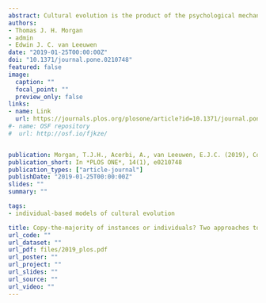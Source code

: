 ```yaml
---
abstract: Cultural evolution is the product of the psychological mechanisms that underlie individual decision making. One commonly studied learning mechanism is a disproportionate preference for majority opinions, known as conformist transmission. While most theoretical and experimental work approaches the majority in terms of the number of individuals that perform a behaviour or hold a belief, some recent experimental studies approach the majority in terms of the number of instances a behaviour is performed. Here, we use a mathematical model to show that disagreement between these two notions of the majority can arise when behavioural variants are performed at different rates, with different salience or in different contexts (variant overrepresentation) and when a subset of the population act as demonstrators to the whole population (model biases). We also show that because conformist transmission changes the distribution of behaviours in a population, how observers approach the majority can cause populations to diverge, and that this can happen even when the two approaches to the majority agree with regards to which behaviour is in the majority. We discuss these results in light of existing findings, ranging from political extremism on twitter to studies of animal foraging behaviour. We conclude that the factors we considered (variant overrepresentation and model biases) are plausibly widespread. As such, it is important to understand how individuals approach the majority in order to understand the effects of majority influence in cultural evolution. 
authors:
- Thomas J. H. Morgan 
- admin
- Edwin J. C. van Leeuwen
date: "2019-01-25T00:00:00Z"
doi: "10.1371/journal.pone.0210748"
featured: false
image:
  caption: ""
  focal_point: ""
  preview_only: false
links:
- name: Link
  url: https://journals.plos.org/plosone/article?id=10.1371/journal.pone.0210748
#- name: OSF repository
#  url: http://osf.io/fjkze/


publication: Morgan, T.J.H., Acerbi, A., van Leeuwen, E.J.C. (2019), Copy-the-majority of instances or individuals? Two approaches to the majority and their consequences for conformist decision-making, *PLOS ONE*, 14(1), e0210748
publication_short: In *PLOS ONE*, 14(1), e0210748
publication_types: ["article-journal"]
publishDate: "2019-01-25T00:00:00Z"
slides: ""
summary: ""

tags:
- individual-based models of cultural evolution

title: Copy-the-majority of instances or individuals? Two approaches to the majority and their consequences for conformist decision-making
url_code: ""
url_dataset: ""
url_pdf: files/2019_plos.pdf
url_poster: ""
url_project: ""
url_slides: ""
url_source: ""
url_video: ""
---
```

<script id="altmetric-embed-js" type="text/javascript"
src='https://d1bxh8uas1mnw7.cloudfront.net/assets/embed.js'></script>

<div data-badge-details="right" data-badge-type="donut" data-doi="10.1371/journal.pone.02107480" data-hide-no-mentions="true" class="altmetric-embed"></div>

